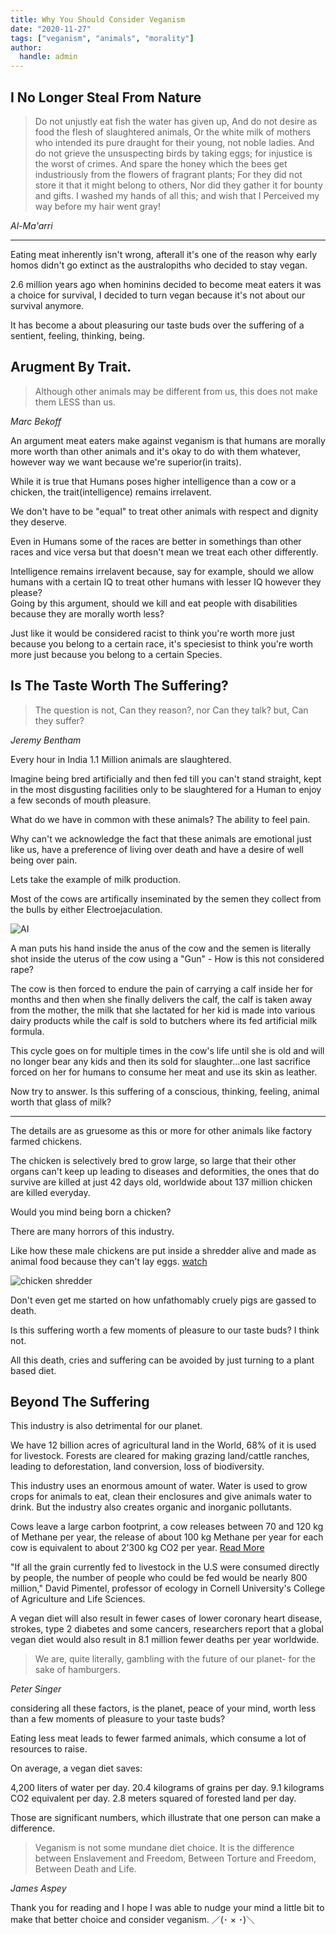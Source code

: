 ```yaml
---
title: Why You Should Consider Veganism
date: "2020-11-27"
tags: ["veganism", "animals", "morality"]
author:
  handle: admin
---
```


## I No Longer Steal From Nature

> Do not unjustly eat fish the water has given up,
> And do not desire as food the flesh of slaughtered animals,
> Or the white milk of mothers who intended its pure draught
> for their young, not noble ladies.
> And do not grieve the unsuspecting birds by taking eggs;
> for injustice is the worst of crimes.
> And spare the honey which the bees get industriously
> from the flowers of fragrant plants;
> For they did not store it that it might belong to others,
> Nor did they gather it for bounty and gifts.
> I washed my hands of all this; and wish that I
> Perceived my way before my hair went gray!

_Al-Ma'arri_

---

Eating meat inherently isn't wrong, afterall it's one of the reason why early homos didn't go extinct as the australopiths who decided to stay vegan.

2.6 million years ago when hominins decided to become meat eaters it was a choice for survival, I decided to turn vegan because it's not about our survival anymore.

It has become a about pleasuring our taste buds over the suffering of a sentient, feeling, thinking, being.

## Arugment By Trait.

> Although other animals may be different from us, this does not make them LESS than us.

_Marc Bekoff_

An argument meat eaters make against veganism is that humans are morally more worth than other animals and it's okay to do with them whatever, however way we want because we're superior(in traits).

While it is true that Humans poses higher intelligence than a cow or a chicken, the trait(intelligence) remains irrelavent.

We don't have to be "equal" to treat other animals with respect and dignity they deserve.

Even in Humans some of the races are better in somethings than other races and vice versa but that doesn't mean we treat each other differently.

Intelligence remains irrelavent because, say for example, should we allow humans with a certain IQ to treat other humans with lesser IQ however they please?  
Going by this argument, should we kill and eat people with disabilities because they are morally worth less?

Just like it would be considered racist to think you're worth more just because you belong to a certain race, it's speciesist to think you're worth more just because you belong to a certain Species.

## Is The Taste Worth The Suffering?

> The question is not, Can they reason?, nor Can they talk? but, Can they suffer?

_Jeremy Bentham_

Every hour in India 1.1 Million animals are slaughtered.

Imagine being bred artificially and then fed till you can't stand straight, kept in the most disgusting facilities only to be slaughtered for a Human to enjoy a few seconds of mouth pleasure.

What do we have in common with these animals?
The ability to feel pain.

Why can't we acknowledge the fact that these animals are emotional just like us, have a preference of living over death and have a desire of well being over pain.

Lets take the example of milk production.

Most of the cows are artifically inseminated by the semen they collect from the bulls by either Electroejaculation.

![AI](//images.ctfassets.net/gcejdsyrj0kf/6Nq9ahmiTfyQX6a8lsOhAv/4bb823b2aaa2358d159207b32dd8d8f5/2020-11-27_00-03.jpg)

A man puts his hand inside the anus of the cow and the semen is literally shot inside the uterus of the cow using a "Gun" - How is this not considered rape?

The cow is then forced to endure the pain of carrying a calf inside her for months and then when she finally delivers the calf, the calf is taken away from the mother, the milk that she lactated for her kid is made into various dairy products while the calf is sold to butchers where its fed artificial milk formula.

This cycle goes on for multiple times in the cow's life until she is old and will no longer bear any kids and then its sold for slaughter...one last sacrifice forced on her for humans to consume her meat and use its skin as leather.

Now try to answer.
Is this suffering of a conscious, thinking, feeling, animal worth that glass of milk?

---

The details are as gruesome as this or more for other animals like factory farmed chickens.

The chicken is selectively bred to grow large, so large that their other organs can't keep up leading to diseases and deformities, the ones that do survive are killed at just 42 days old, worldwide about 137 million chicken are killed everyday.

Would you mind being born a chicken?

There are many horrors of this industry.

Like how these male chickens are put inside a shredder alive and made as animal food because they can't lay eggs. [watch](https://www.kinderworld.org/videos/egg-industry/chick-shredding-secret-video-shows-how-chicks-are-shredded-alive/)

![chicken shredder](//images.ctfassets.net/gcejdsyrj0kf/7nBC6S5m3fu0s3bRRF5Tdv/44e17badb0218863f1cc6e0edbb2599f/These-live-chicks-were-ground-up-in-macerator_reference.jpg)

Don't even get me started on how unfathomably cruely pigs are gassed to death.

Is this suffering worth a few moments of pleasure to our taste buds? I think not.

All this death, cries and suffering can be avoided by just turning to a plant based diet.

## Beyond The Suffering

This industry is also detrimental for our planet.

We have 12 billion acres of agricultural land in the World, 68% of it is used for livestock.
Forests are cleared for making grazing land/cattle ranches, leading to deforestation, land conversion, loss of biodiversity.

This industry uses an enormous amount of water. Water is used to grow crops for animals to eat, clean their enclosures and give animals water to drink. But the industry also creates organic and inorganic pollutants.

Cows leave a large carbon footprint, a cow releases between 70 and 120 kg of Methane per year, the release of about 100 kg Methane per year for each cow is equivalent to about 2’300 kg CO2 per year. [Read More](https://timeforchange.org/are-cows-cause-of-global-warming-meat-methane-co2/#:~:text=Therefore%20the%20release%20of%20about,1'000%20liters%20of%20petrol.)

"If all the grain currently fed to livestock in the U.S were consumed directly by people, the number of people who could be fed would be nearly 800 million," David Pimentel, professor of ecology in Cornell University's College of Agriculture and Life Sciences.

A vegan diet will also result in fewer cases of lower coronary heart disease, strokes, type 2 diabetes and some cancers, researchers report that a global vegan diet would also result in 8.1 million fewer deaths per year worldwide.

> We are, quite literally, gambling with the future of our planet- for the sake of hamburgers.

_Peter Singer_

considering all these factors, is the planet, peace of your mind, worth less than a few moments of pleasure to your taste buds?

Eating less meat leads to fewer farmed animals, which consume a lot of resources to raise.

On average, a vegan diet saves:

4,200 liters of water per day.
20.4 kilograms of grains per day.
9.1 kilograms CO2 equivalent per day.
2.8 meters squared of forested land per day.

Those are significant numbers, which illustrate that one person can make a difference.

> Veganism is not some mundane diet choice.
> It is the difference between Enslavement and Freedom,
> Between Torture and Freedom,
> Between Death and Life.

_James Aspey_

Thank you for reading and I hope I was able to nudge your mind a little bit to make that better choice and consider veganism. ／(･ × ･)＼
